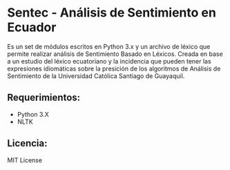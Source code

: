 # Sentec - Análisis de Sentimiento en Ecuador
Es un set de módulos escritos en Python 3.x y un archivo de léxico que permite realizar análisis de Sentimiento Basado en Léxicos. 
Creada en base a un estudio del léxico ecuatoriano y la incidencia que pueden tener las expresiones idiomáticas sobre la presición de los algoritmos de Análisis de Sentimiento de la Universidad Católica Santiago de Guayaquil.

## Requerimientos:
- Python 3.X
- NLTK

## Licencia:
MIT License
